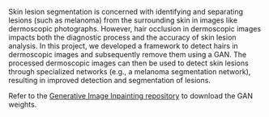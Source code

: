Skin lesion segmentation is concerned with identifying and separating lesions (such as melanoma) from the surrounding skin in images like dermoscopic photographs. However, hair occlusion in dermoscopic images impacts both the diagnostic process and the accuracy of skin lesion analysis.
In this project, we developed a framework to detect hairs in dermoscopic images and subsequently remove them using a GAN. The processed dermoscopic images can then be used to detect skin lesions through specialized networks (e.g., a melanoma segmentation network), resulting in improved detection and segmentation of lesions.

Refer to the [Generative Image Inpainting repository](https://github.com/JiahuiYu/generative_inpainting) to download the GAN weights.
